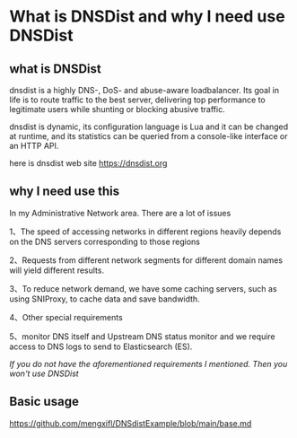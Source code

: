 # What is DNSDist and why I need use DNSDist

## what is DNSDist

dnsdist is a highly DNS-, DoS- and abuse-aware loadbalancer. Its goal in life is to route traffic to the best server, delivering top performance to legitimate users while shunting or blocking abusive traffic.

dnsdist is dynamic, its configuration language is Lua and it can be changed at runtime, and its statistics can be queried from a console-like interface or an HTTP API.

here is dnsdist web site https://dnsdist.org

## why I  need use this

In my Administrative Network area. There are a lot of issues

1、The speed of accessing networks in different regions heavily depends on the DNS servers corresponding to those regions

2、Requests from different network segments for different domain names will yield different results.

3、To reduce network demand, we have some caching servers, such as using SNIProxy, to cache data and save bandwidth.

4、Other special requirements

5、monitor DNS itself and Upstream DNS status monitor and we require access to DNS logs to send to Elasticsearch (ES).

*If you do not have the aforementioned requirements I mentioned. Then you won't use DNSDist*

## Basic  usage 

https://github.com/mengxifl/DNSdistExample/blob/main/base.md



